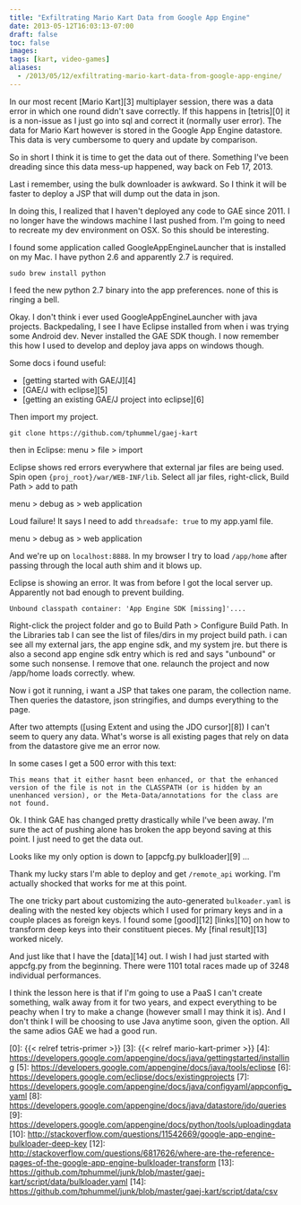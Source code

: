 ```yaml
---
title: "Exfiltrating Mario Kart Data from Google App Engine"
date: 2013-05-12T16:03:13-07:00
draft: false
toc: false
images:
tags: [kart, video-games]
aliases:
  - /2013/05/12/exfiltrating-mario-kart-data-from-google-app-engine/
---
```


In our most recent [Mario Kart][3] multiplayer session, there was a data error in which one round didn't save correctly. If this happens in [tetris][0] it is a non-issue as I just go into sql and correct it (normally user error). The data for Mario Kart however is stored in the Google App Engine datastore. This data is very cumbersome to query and update by comparison.

So in short I think it is time to get the data out of there. Something I've been dreading since this data mess-up happened, way back on Feb 17, 2013.

Last i remember, using the bulk downloader is awkward. So I think it will be faster to deploy a JSP that will dump out the data in json.

In doing this, I realized that I haven't deployed any code to GAE since 2011. I no longer have the windows machine I last pushed from. I'm going to need to recreate my dev environment on OSX. So this should be interesting.

I found some application called GoogleAppEngineLauncher that is installed on my Mac. I have python 2.6 and apparently 2.7 is required.

```
sudo brew install python
```

I feed the new python 2.7 binary into the app preferences. none of this is ringing a bell.

Okay. I don't think i ever used GoogleAppEngineLauncher with java projects. Backpedaling, I see I have Eclipse installed from when i was trying some Android dev. Never installed the GAE SDK though. I now remember this how I used to develop and deploy java apps on windows though.

Some docs i found useful:

- [getting started with GAE/J][4]
- [GAE/J with eclipse][5]
- [getting an existing GAE/J project into eclipse][6]

Then import my project.

```
git clone https://github.com/tphummel/gaej-kart
```

then in Eclipse: menu > file > import

Eclipse shows red errors everywhere that external jar files are being used. Spin open ```{proj_root}/war/WEB-INF/lib```. Select all jar files, right-click, Build Path > add to path

menu > debug as > web application

Loud failure! It says I need to add ```threadsafe: true``` to my app.yaml file.

menu > debug as > web application

And we're up on ```localhost:8888```. In my browser I try to load ```/app/home``` after passing through the local auth shim and it blows up.

Eclipse is showing an error. It was from before I got the local server up. Apparently not bad enough to prevent building.

```
Unbound classpath container: 'App Engine SDK [missing]'....
```

Right-click the project folder and go to Build Path > Configure Build Path. In the Libraries tab I can see the list of files/dirs in my project build path. i can see all my external jars, the app engine sdk, and my system jre. but there is also a second app engine sdk entry which is red and says "unbound" or some such nonsense. I remove that one. relaunch the project and now /app/home loads correctly. whew.

Now i got it running, i want a JSP that takes one param, the collection name. Then queries the datastore, json stringifies, and dumps everything to the page.

After two attempts ([using Extent and using the JDO cursor][8]) I can't seem to query any data. What's worse is all existing pages that rely on data from the datastore give me an error now.

In some cases I get a 500 error with this text:

```
This means that it either hasnt been enhanced, or that the enhanced version of the file is not in the CLASSPATH (or is hidden by an unenhanced version), or the Meta-Data/annotations for the class are not found.
```

Ok. I think GAE has changed pretty drastically while I've been away. I'm sure the act of pushing alone has broken the app beyond saving at this point. I just need to get the data out.

Looks like my only option is down to [appcfg.py bulkloader][9] ...

Thank my lucky stars I'm able to deploy and get ```/remote_api``` working. I'm actually shocked that works for me at this point.

The one tricky part about customizing the auto-generated ```bulkoader.yaml``` is dealing with the nested key objects which I used for primary keys and in a couple places as foreign keys. I found some [good][12] [links][10] on how to transform deep keys into their constituent pieces. My [final result][13] worked nicely.

And just like that I have the [data][14] out. I wish I had just started with appcfg.py from the beginning. There were 1101 total races made up of 3248 individual performances.

I think the lesson here is that if I'm going to use a PaaS I can't create something, walk away from it for two years, and expect everything to be peachy when I try to make a change (however small I may think it is). And I don't think I will be choosing to use Java anytime soon, given the option. All the same adios GAE we had a good run.

  [0]: {{< relref tetris-primer >}}
  [3]: {{< relref mario-kart-primer >}}
  [4]: https://developers.google.com/appengine/docs/java/gettingstarted/installing
  [5]: https://developers.google.com/appengine/docs/java/tools/eclipse
  [6]: https://developers.google.com/eclipse/docs/existingprojects
  [7]: https://developers.google.com/appengine/docs/java/configyaml/appconfig_yaml
  [8]: https://developers.google.com/appengine/docs/java/datastore/jdo/queries
  [9]: https://developers.google.com/appengine/docs/python/tools/uploadingdata
  [10]: http://stackoverflow.com/questions/11542669/google-app-engine-bulkloader-deep-key
  [12]: http://stackoverflow.com/questions/6817626/where-are-the-reference-pages-of-the-google-app-engine-bulkloader-transform
  [13]: https://github.com/tphummel/junk/blob/master/gaej-kart/script/data/bulkloader.yaml
  [14]: https://github.com/tphummel/junk/blob/master/gaej-kart/script/data/csv
